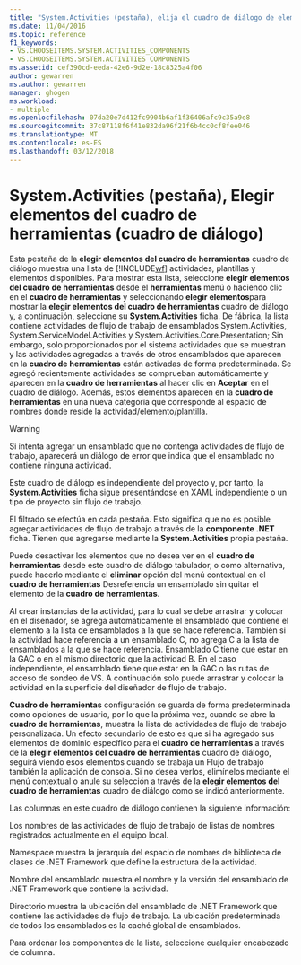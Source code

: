 ```yaml
---
title: "System.Activities (pestaña), elija el cuadro de diálogo de elementos de cuadro de herramientas | Documentos de Microsoft"
ms.date: 11/04/2016
ms.topic: reference
f1_keywords:
- VS.CHOOSEITEMS.SYSTEM.ACTIVITIES_COMPONENTS
- VS.CHOOSEITEMS.SYSTEM.ACTIVITIES COMPONENTS
ms.assetid: cef390cd-eeda-42e6-9d2e-18c8325a4f06
author: gewarren
ms.author: gewarren
manager: ghogen
ms.workload:
- multiple
ms.openlocfilehash: 07da20e7d412fc9904b6af1f36406afc9c35a9e8
ms.sourcegitcommit: 37c87118f6f41e832da96f21f6b4cc0cf8fee046
ms.translationtype: MT
ms.contentlocale: es-ES
ms.lasthandoff: 03/12/2018
---
```

# <a name="systemactivities-tab-choose-toolbox-items-dialog-box"></a>System.Activities (pestaña), Elegir elementos del cuadro de herramientas (cuadro de diálogo)
Esta pestaña de la **elegir elementos del cuadro de herramientas** cuadro de diálogo muestra una lista de [!INCLUDE[wf](../workflow-designer/includes/wf_md.md)] actividades, plantillas y elementos disponibles. Para mostrar esta lista, seleccione **elegir elementos del cuadro de herramientas** desde el **herramientas** menú o haciendo clic en el **cuadro de herramientas** y seleccionando **elegir elementos**para mostrar la **elegir elementos del cuadro de herramientas** cuadro de diálogo y, a continuación, seleccione su **System.Activities** ficha. De fábrica, la lista contiene actividades de flujo de trabajo de ensamblados System.Activities, System.ServiceModel.Activities y System.Activities.Core.Presentation; Sin embargo, solo proporcionados por el sistema actividades que se muestran y las actividades agregadas a través de otros ensamblados que aparecen en la **cuadro de herramientas** están activadas de forma predeterminada. Se agregó recientemente actividades se comprueban automáticamente y aparecen en la **cuadro de herramientas** al hacer clic en **Aceptar** en el cuadro de diálogo. Además, estos elementos aparecen en la **cuadro de herramientas** en una nueva categoría que corresponde al espacio de nombres donde reside la actividad/elemento/plantilla.

> [!WARNING]
> Si intenta agregar un ensamblado que no contenga actividades de flujo de trabajo, aparecerá un diálogo de error que indica que el ensamblado no contiene ninguna actividad.

 Este cuadro de diálogo es independiente del proyecto y, por tanto, la **System.Activities** ficha sigue presentándose en XAML independiente o un tipo de proyecto sin flujo de trabajo.

 El filtrado se efectúa en cada pestaña. Esto significa que no es posible agregar actividades de flujo de trabajo a través de la **componente .NET** ficha. Tienen que agregarse mediante la **System.Activities** propia pestaña.

 Puede desactivar los elementos que no desea ver en el **cuadro de herramientas** desde este cuadro de diálogo tabulador, o como alternativa, puede hacerlo mediante el **eliminar** opción del menú contextual en el **cuadro de herramientas** Desreferencia un ensamblado sin quitar el elemento de la **cuadro de herramientas**.

 Al crear instancias de la actividad, para lo cual se debe arrastrar y colocar en el diseñador, se agrega automáticamente el ensamblado que contiene el elemento a la lista de ensamblados a la que se hace referencia. También si la actividad hace referencia a un ensamblado C, no agrega C a la lista de ensamblados a la que se hace referencia. Ensamblado C tiene que estar en la GAC o en el mismo directorio que la actividad B. En el caso independiente, el ensamblado tiene que estar en la GAC o las rutas de acceso de sondeo de VS. A continuación solo puede arrastrar y colocar la actividad en la superficie del diseñador de flujo de trabajo.

 **Cuadro de herramientas** configuración se guarda de forma predeterminada como opciones de usuario, por lo que la próxima vez, cuando se abre la **cuadro de herramientas**, muestra la lista de actividades de flujo de trabajo personalizada. Un efecto secundario de esto es que si ha agregado sus elementos de dominio específico para el **cuadro de herramientas** a través de la **elegir elementos del cuadro de herramientas** cuadro de diálogo, seguirá viendo esos elementos cuando se trabaja un Flujo de trabajo también la aplicación de consola. Si no desea verlos, elimínelos mediante el menú contextual o anule su selección a través de la **elegir elementos del cuadro de herramientas** cuadro de diálogo como se indicó anteriormente.

 Las columnas en este cuadro de diálogo contienen la siguiente información:

 Los nombres de las actividades de flujo de trabajo de listas de nombres registrados actualmente en el equipo local.

 Namespace muestra la jerarquía del espacio de nombres de biblioteca de clases de .NET Framework que define la estructura de la actividad.

 Nombre del ensamblado muestra el nombre y la versión del ensamblado de .NET Framework que contiene la actividad.

 Directorio muestra la ubicación del ensamblado de .NET Framework que contiene las actividades de flujo de trabajo. La ubicación predeterminada de todos los ensamblados es la caché global de ensamblados.

 Para ordenar los componentes de la lista, seleccione cualquier encabezado de columna.